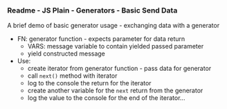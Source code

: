 ### Readme - JS Plain - Generators - Basic Send Data

A brief demo of basic generator usage - exchanging data with a generator

  * FN: generator function - expects parameter for data return
    * VARS: message variable to contain yielded passed parameter
    * yield constructed message
  * Use:
    * create iterator from generator function - pass data for generator
    * call `next()` method with iterator
    * log to the console the return for the iterator
    * create another variable for the `next` return from the generator
    * log the value to the console for the end of the iterator...
